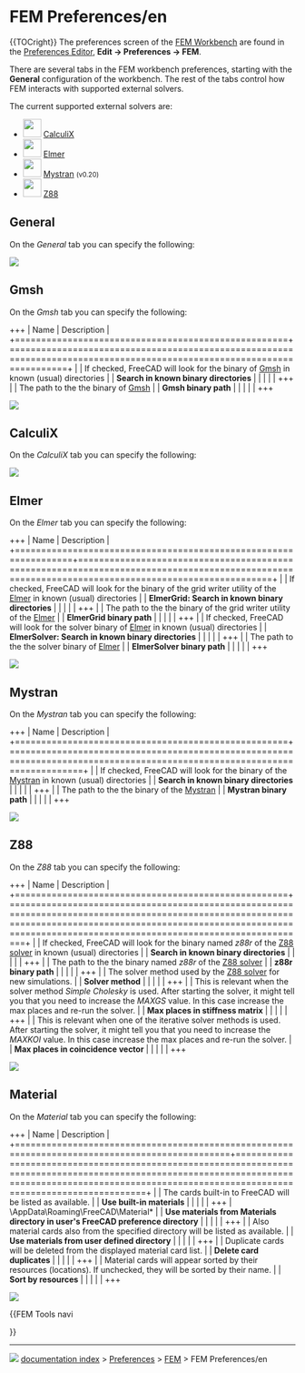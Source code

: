 # FEM Preferences/en
{{TOCright}} The preferences screen of the [FEM Workbench](FEM_Workbench.md) are found in the [Preferences Editor](Preferences_Editor.md), **Edit → Preferences → FEM**.

There are several tabs in the FEM workbench preferences, starting with the **General** configuration of the workbench. The rest of the tabs control how FEM interacts with supported external solvers.

The current supported external solvers are:

-   <img alt="" src=images/FEM_SolverCalculixCxxtools.svg  style="width:32px;"> [CalculiX](FEM_SolverCalculixCxxtools.md)
-   <img alt="" src=images/FEM_SolverElmer.svg  style="width:32px;"> [Elmer](FEM_SolverElmer.md)
-   <img alt="" src=images/FEM_SolverMystran.svg  style="width:32px;"> [Mystran](FEM_SolverMystran.md) <small>(v0.20)</small> 
-   <img alt="" src=images/FEM_SolverZ88.svg  style="width:32px;"> [Z88](FEM_SolverZ88.md)

## General

On the *General* tab you can specify the following:

![](images/Preference_Fem_Tab_01.png )

## Gmsh

On the *Gmsh* tab you can specify the following:

+++
| Name                                               | Description                                                                                                           |
+====================================================+=======================================================================================================================+
|                                     | If checked, FreeCAD will look for the binary of [Gmsh](FEM_MeshGmshFromShape.md) in known (usual) directories |
| **Search in known binary directories** |                                                                                                                       |
|                                                 |                                                                                                                       |
+++
|                                     | The path to the the binary of [Gmsh](FEM_MeshGmshFromShape.md)                                                |
| **Gmsh binary path**                   |                                                                                                                       |
|                                                 |                                                                                                                       |
+++

![](images/Preference_Fem_Tab_03.png )

## CalculiX

On the *CalculiX* tab you can specify the following:

![](images/Preference_Fem_Tab_02.png )

## Elmer

On the *Elmer* tab you can specify the following:

+++
| Name                                                            | Description                                                                                                                                     |
+=================================================================+=================================================================================================================================================+
|                                                  | If checked, FreeCAD will look for the binary of the grid writer utility of the [Elmer](FEM_SolverElmer.md) in known (usual) directories |
| **ElmerGrid: Search in known binary directories**   |                                                                                                                                                 |
|                                                              |                                                                                                                                                 |
+++
|                                                  | The path to the the binary of the grid writer utility of the [Elmer](FEM_SolverElmer.md)                                                |
| **ElmerGrid binary path**                           |                                                                                                                                                 |
|                                                              |                                                                                                                                                 |
+++
|                                                  | If checked, FreeCAD will look for the solver binary of [Elmer](FEM_SolverElmer.md) in known (usual) directories                         |
| **ElmerSolver: Search in known binary directories** |                                                                                                                                                 |
|                                                              |                                                                                                                                                 |
+++
|                                                  | The path to the the solver binary of [Elmer](FEM_SolverElmer.md)                                                                        |
| **ElmerSolver binary path**                         |                                                                                                                                                 |
|                                                              |                                                                                                                                                 |
+++

![](images/Preference_Fem_Tab_05.png )

## Mystran

On the *Mystran* tab you can specify the following:

+++
| Name                                               | Description                                                                                                              |
+====================================================+==========================================================================================================================+
|                                     | If checked, FreeCAD will look for the binary of the [Mystran](FEM_SolverMystran.md) in known (usual) directories |
| **Search in known binary directories** |                                                                                                                          |
|                                                 |                                                                                                                          |
+++
|                                     | The path to the the binary of the [Mystran](FEM_SolverMystran.md)                                                |
| **Mystran binary path**                |                                                                                                                          |
|                                                 |                                                                                                                          |
+++

![](images/Preference_Fem_Tab_Mystran.png )

## Z88

On the *Z88* tab you can specify the following:

+++
| Name                                               | Description                                                                                                                                                                                                               |
+====================================================+===========================================================================================================================================================================================================================+
|                                     | If checked, FreeCAD will look for the binary named *z88r* of the [Z88 solver](FEM_SolverZ88.md) in known (usual) directories                                                                                      |
| **Search in known binary directories** |                                                                                                                                                                                                                           |
|                                                 |                                                                                                                                                                                                                           |
+++
|                                     | The path to the the binary named *z88r* of the [Z88 solver](FEM_SolverZ88.md)                                                                                                                                     |
| **z88r binary path**                   |                                                                                                                                                                                                                           |
|                                                 |                                                                                                                                                                                                                           |
+++
|                                     | The solver method used by the [Z88 solver](FEM_SolverZ88.md) for new simulations.                                                                                                                                 |
| **Solver method**                      |                                                                                                                                                                                                                           |
|                                                 |                                                                                                                                                                                                                           |
+++
|                                     | This is relevant when the solver method *Simple Cholesky* is used. After starting the solver, it might tell you that you need to increase the *MAXGS* value. In this case increase the max places and re-run the solver.  |
| **Max places in stiffness matrix**     |                                                                                                                                                                                                                           |
|                                                 |                                                                                                                                                                                                                           |
+++
|                                     | This is relevant when one of the iterative solver methods is used. After starting the solver, it might tell you that you need to increase the *MAXKOI* value. In this case increase the max places and re-run the solver. |
| **Max places in coincidence vector**   |                                                                                                                                                                                                                           |
|                                                 |                                                                                                                                                                                                                           |
+++

![](images/Preference_Fem_Tab_04.png )

## Material

On the *Material* tab you can specify the following:

+++
| Name                                                                                          | Description                                                                                                                                                                                           |
+===============================================================================================+=======================================================================================================================================================================================================+
|                                                                                | The cards built-in to FreeCAD will be listed as available.                                                                                                                                            |
| **Use built-in materials**                                                        |                                                                                                                                                                                                       |
|                                                                                            |                                                                                                                                                                                                       |
+++
| \\AppData\\Roaming\\FreeCAD\\Material* |
| **Use materials from Materials directory in user's FreeCAD preference directory** |                                                                                                                                                                                                       |
|                                                                                            |                                                                                                                                                                                                       |
+++
|                                                                                | Also material cards also from the specified directory will be listed as available.                                                                                                                    |
| **Use materials from user defined directory**                                     |                                                                                                                                                                                                       |
|                                                                                            |                                                                                                                                                                                                       |
+++
|                                                                                | Duplicate cards will be deleted from the displayed material card list.                                                                                                                                |
| **Delete card duplicates**                                                        |                                                                                                                                                                                                       |
|                                                                                            |                                                                                                                                                                                                       |
+++
|                                                                                | Material cards will appear sorted by their resources (locations). If unchecked, they will be sorted by their name.                                                                                    |
| **Sort by resources**                                                             |                                                                                                                                                                                                       |
|                                                                                            |                                                                                                                                                                                                       |
+++

![](images/Preference_Fem_Tab_Material.png )


{{FEM Tools navi

}}



---
![](images/Right_arrow.png) [documentation index](../README.md) > [Preferences](Category_Preferences.md) > [FEM](Category_FEM.md) > FEM Preferences/en
